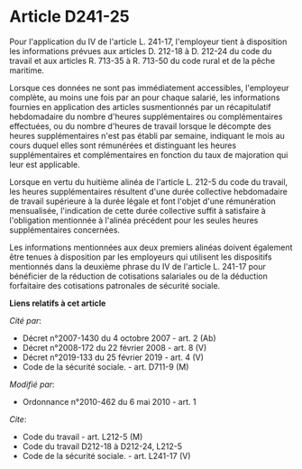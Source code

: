 # Article D241-25

Pour l'application du IV de l'article L. 241-17, l'employeur tient à disposition les informations prévues aux articles D.
212-18 à D. 212-24 du code du travail et aux articles R. 713-35 à R. 713-50 du code rural et de la pêche maritime.

Lorsque ces données ne sont pas immédiatement accessibles, l'employeur complète, au moins une fois par an pour chaque
salarié, les informations fournies en application des articles susmentionnés par un récapitulatif hebdomadaire du nombre
d'heures supplémentaires ou complémentaires effectuées, ou du nombre d'heures de travail lorsque le décompte des heures
supplémentaires n'est pas établi par semaine, indiquant le mois au cours duquel elles sont rémunérées et distinguant les
heures supplémentaires et complémentaires en fonction du taux de majoration qui leur est applicable.

Lorsque en vertu du huitième alinéa de l'article L. 212-5 du code du travail, les heures supplémentaires résultent d'une
durée collective hebdomadaire de travail supérieure à la durée légale et font l'objet d'une rémunération mensualisée,
l'indication de cette durée collective suffit à satisfaire à l'obligation mentionnée à l'alinéa précédent pour les seules
heures supplémentaires concernées.

Les informations mentionnées aux deux premiers alinéas doivent également être tenues à disposition par les employeurs qui
utilisent les dispositifs mentionnés dans la deuxième phrase du IV de l'article L. 241-17 pour bénéficier de la réduction de
cotisations salariales ou de la déduction forfaitaire des cotisations patronales de sécurité sociale.

**Liens relatifs à cet article**

_Cité par_:

  - Décret n°2007-1430 du 4 octobre 2007 - art. 2 (Ab)
  - Décret n°2008-172 du 22 février 2008 - art. 8 (V)
  - Décret n°2019-133 du 25 février 2019 - art. 4 (V)
  - Code de la sécurité sociale. - art. D711-9 (M)

_Modifié par_:

  - Ordonnance n°2010-462 du 6 mai 2010 - art. 1

_Cite_:

  - Code du travail - art. L212-5 (M)
  - Code du travail D212-18 à D212-24, L212-5
  - Code de la sécurité sociale. - art. L241-17 (V)
